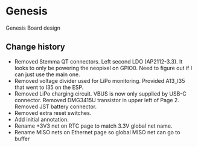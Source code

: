 # Genesis
Genesis Board design

## Change history

- Removed Stemma QT connectors. Left second LDO (AP2112-3.3). It looks to only be powering the neopixel on GPIO0. Need to figure out if I can just use the main one.
- Removed voltage divider used for LiPo monitoring. Provided A13_I35 that went to I35 on the ESP.
- Removed LiPo charging circuit. VBUS is now only supplied by USB-C connector. Removed DMG3415U transistor in upper left of Page 2. Removed JST battery connector.
- Removed extra reset switches.
- Add initial annotation.
- Rename +3V3 net on RTC page to match 3.3V global net name.
- Rename MISO nets on Ethernet page so global MISO net can go to buffer
